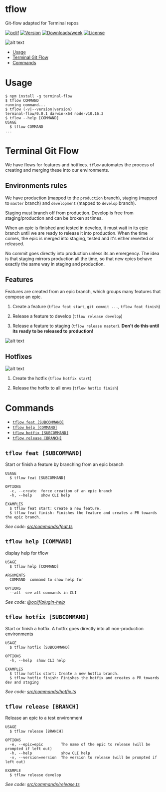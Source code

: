 tflow
=====

Git-flow adapted for Terminal repos

[![oclif](https://img.shields.io/badge/cli-oclif-brightgreen.svg)](https://oclif.io)
[![Version](https://img.shields.io/npm/v/tflow.svg)](https://npmjs.org/package/tflow)
[![Downloads/week](https://img.shields.io/npm/dw/tflow.svg)](https://npmjs.org/package/tflow)
[![License](https://img.shields.io/npm/l/tflow.svg)](https://github.com/Terminal-Systems/tflow/blob/master/package.json)

![alt text](https://storage.googleapis.com/terminal-ci/docs/tflow-preview.gif "Preview")

<!-- toc -->
* [Usage](#usage)
* [Terminal Git Flow](#terminal-git-flow)
* [Commands](#commands)
<!-- tocstop -->

# Usage
<!-- usage -->
```sh-session
$ npm install -g terminal-flow
$ tflow COMMAND
running command...
$ tflow (-v|--version|version)
terminal-flow/0.0.1 darwin-x64 node-v10.16.3
$ tflow --help [COMMAND]
USAGE
  $ tflow COMMAND
...
```
<!-- usagestop -->

# Terminal Git Flow

We have flows for features and hotfixes. `tflow` automates the process of creating and merging these into our environments.

## Environments rules

We have production (mapped to the `production` branch), staging (mapped to `master` branch) and `development` (mapped to `develop` branch).

Staging must branch off from production. Develop is free from staging/production and can be broken at times.

When an epic is finished and tested in develop, it must wait in its epic branch until we are ready to release it into production. When the time comes, the epic is merged into staging, tested and it's either reverted or released.

No commit goes directly into production unless its an emergency. The idea is that staging mirrors production all the time, so that new epics behave exactly the same way in staging and production.

## Features

Features are created from an epic branch, which groups many features that compose an epic.

1. Create a feature (`tflow feat start`, `git commit ...`, `tflow feat finish`)

2. Release a feature to develop (`tflow release develop`)

3. Release a feature to staging (`tflow release master`). **Don't do this until its ready to be released to production!**

![alt text](https://storage.googleapis.com/terminal-ci/docs/Branch%20feature%20flow.png "Feature flow")

## Hotfixes

![alt text](https://storage.googleapis.com/terminal-ci/docs/Branch%20hotfix%20flow.png "Hotfix flow")

1. Create the hotfix (`tflow hotfix start`)

2. Release the hotfix to all envs (`tflow hotfix finish`)

# Commands
<!-- commands -->
* [`tflow feat [SUBCOMMAND]`](#tflow-feat-subcommand)
* [`tflow help [COMMAND]`](#tflow-help-command)
* [`tflow hotfix [SUBCOMMAND]`](#tflow-hotfix-subcommand)
* [`tflow release [BRANCH]`](#tflow-release-branch)

## `tflow feat [SUBCOMMAND]`

Start or finish a feature by branching from an epic branch

```
USAGE
  $ tflow feat [SUBCOMMAND]

OPTIONS
  -c, --create  force creation of an epic branch
  -h, --help    show CLI help

EXAMPLES
  $ tflow feat start: Create a new feature.
  $ tflow feat finish: Finishes the feature and creates a PR towards the epic branch.
```

_See code: [src/commands/feat.ts](https://github.com/Terminal-Systems/tflow/blob/v0.0.1/src/commands/feat.ts)_

## `tflow help [COMMAND]`

display help for tflow

```
USAGE
  $ tflow help [COMMAND]

ARGUMENTS
  COMMAND  command to show help for

OPTIONS
  --all  see all commands in CLI
```

_See code: [@oclif/plugin-help](https://github.com/oclif/plugin-help/blob/v2.2.1/src/commands/help.ts)_

## `tflow hotfix [SUBCOMMAND]`

Start or finish a hotfix. A hotfix goes directly into all non-production environments

```
USAGE
  $ tflow hotfix [SUBCOMMAND]

OPTIONS
  -h, --help  show CLI help

EXAMPLES
  $ tflow hotfix start: Create a new hotfix branch.
  $ tflow hotfix finish: Finishes the hotfix and creates a PR towards dev and staging
```

_See code: [src/commands/hotfix.ts](https://github.com/Terminal-Systems/tflow/blob/v0.0.1/src/commands/hotfix.ts)_

## `tflow release [BRANCH]`

Release an epic to a test environment

```
USAGE
  $ tflow release [BRANCH]

OPTIONS
  -e, --epic=epic        The name of the epic to release (will be prompted if left out)
  -h, --help             show CLI help
  -v, --version=version  The version to release (will be prompted if left out)

EXAMPLE
  $ tflow release develop
```

_See code: [src/commands/release.ts](https://github.com/Terminal-Systems/tflow/blob/v0.0.1/src/commands/release.ts)_
<!-- commandsstop -->
